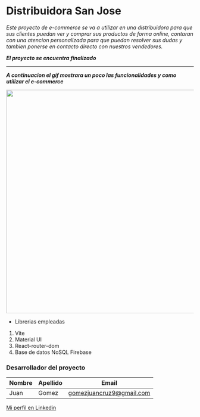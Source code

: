 # Distribuidora San Jose

_Este proyecto de e-commerce se va a utilizar en una distribuidora para que sus clientes puedan ver y comprar sus productos de forma online, contaran con una atencion personalizada para que puedan resolver sus dudas y tambien ponerse en contacto directo con nuestros vendedores._

**_El proyecto se encuentra finalizado_**

---

**_A continuacion el gif mostrara un poco las funcionalidades y como utilizar el e-commerce_**

<p><img align="center" src="https://github.com/juangomez9/ProyectoReact/blob/master/AnimationFinal.gif" width="600" heigth="420" /></p>

- Librerias empleadas
1. Vite
2. Material UI
3. React-router-dom
4. Base de datos NoSQL Firebase
 
### Desarrollador del proyecto

|Nombre|Apellido|Email|
|---|---|---|
|Juan|Gomez|gomezjuancruz9@gmail.com|

[Mi perfil en Linkedin](https://www.linkedin.com/in/juan-gomez-155703264/)
